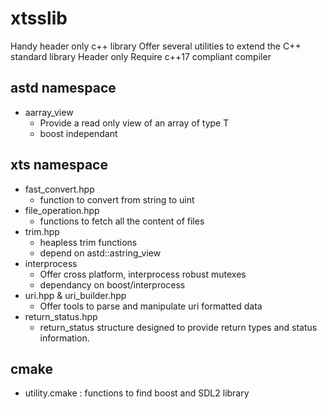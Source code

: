 # xtsslib
Handy header only c++ library
Offer several utilities to extend the C++ standard library
Header only
Require c++17 compliant compiler

## astd namespace
  * aarray_view
    - Provide a read only view of an array of type T
    - boost independant

## xts namespace
  * fast_convert.hpp
    - function to convert from string to uint
  * file_operation.hpp
    - functions to fetch all the content of files
  * trim.hpp
    - heapless trim functions
    - depend on astd::astring_view
  * interprocess
    - Offer cross platform, interprocess robust mutexes
    - dependancy on boost/interprocess
  * uri.hpp & uri_builder.hpp
    - Offer tools to parse and manipulate uri formatted data 
  * return_status.hpp
    - return_status structure designed to provide return types and status information.
    
## cmake
  * utility.cmake : functions to find boost and SDL2 library
